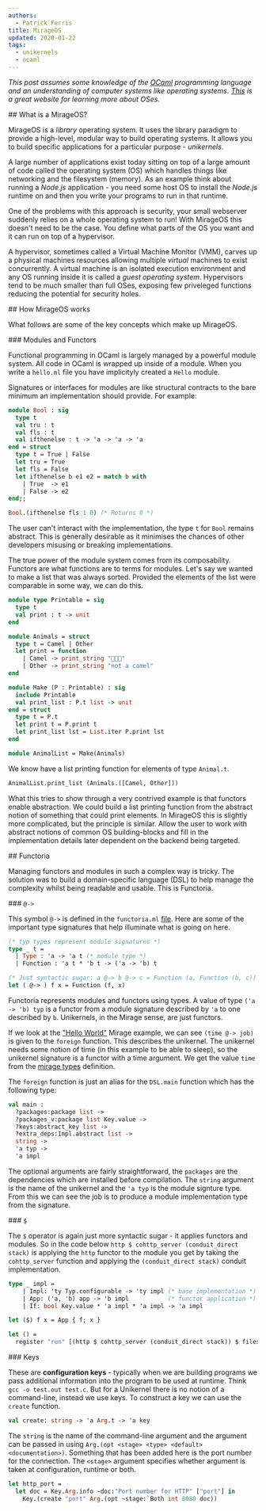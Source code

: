 ```yaml
---
authors: 
  - Patrick Ferris 
title: MirageOS
updated: 2020-01-22
tags:
  - unikernels
  - ocaml 
---
```


*This post assumes some knowledge of the [OCaml](https://ocaml.org/) programming language and an understanding of computer systems like operating systems. [This](http://pages.cs.wisc.edu/~remzi/OSTEP/) is a great website for learning more about OSes.*

## What is a MirageOS? 

MirageOS is a *library* operating system. It uses the library paradigm to provide a high-level, modular way to build operating systems. It allows you to build specific applications for a particular purpose - *unikernels*. 

A large number of applications exist today sitting on top of a large amount of code called the operating system (OS) which handles things like networking and the filesystem (memory). As an example think about running a *Node.js* application - you need some host OS to install the *Node.js* runtime on and then you write your programs to run in that runtime.

One of the problems with this approach is security, your small webserver suddenly relies on a whole operating system to run! With MirageOS this doesn't need to be the case. You define what parts of the OS you want and it can run on top of a hypervisor. 

A hypervisor, sometimes called a Virtual Machine Monitor (VMM), carves up a physical machines resources allowing multiple *virtual* machines to exist concurrently. A virtual machine is an isolated execution environment and any OS running inside it is called a *guest operating system*. Hypervisors tend to be much smaller than full OSes, exposing few priveleged functions reducing the potential for security holes. 


## How MirageOS works
 
What follows are some of the key concepts which make up MirageOS. 

### Modules and Functors

Functional programming in OCaml is largely managed by a powerful module system. All code in OCaml is wrapped up inside of a module. When you write a `hello.ml` file you have implicityly created a `Hello` module. 

Signatures or interfaces for modules are like structural contracts to the bare minimum an implementation should provide. For example: 

```ocaml
module Bool : sig
  type t 
  val tru : t 
  val fls : t
  val ifthenelse : t -> 'a -> 'a -> 'a
end = struct 
  type t = True | False 
  let tru = True
  let fls = False
  let ifthenelse b e1 e2 = match b with 
    | True  -> e1
    | False -> e2
end;;

Bool.(ifthenelse fls 1 0) (* Returns 0 *)
```
The user can't interact with the implementation, the type `t` for `Bool` remains abstract. This is generally desirable as it minimises the chances of other developers misusing or breaking implementations. 

The true power of the module system comes from its composability. Functors are what functions are to terms for modules. Let's say we wanted to make a list that was always sorted. Provided the elements of the list were comparable in some way, we can do this. 

```ocaml 
module type Printable = sig 
  type t 
  val print : t -> unit
end 

module Animals = struct 
  type t = Camel | Other 
  let print = function 
    | Camel -> print_string "🐫🐫🐫" 
    | Other -> print_string "not a camel" 
end 

module Make (P : Printable) : sig
  include Printable
  val print_list : P.t list -> unit 
end = struct 
  type t = P.t 
  let print t = P.print t 
  let print_list lst = List.iter P.print lst 
end 

module AnimalList = Make(Animals)
```

We know have a list printing function for elements of type `Animal.t`. 

```ocaml
AnimalList.print_list (Animals.([Camel, Other]))
```

What this tries to show through a very contrived example is that functors enable abstraction. We could build a list printing function from the abstract notion of something that could print elements. In MirageOS this is slightly more complicated, but the principle is similar. Allow the user to work with abstract notions of common OS building-blocks and fill in the implementation details later dependent on the backend being targeted. 

## Functoria

Managing functors and modules in such a complex way is tricky. The solution was to build a domain-specific language (DSL) to help manage the complexity whilst being readable and usable. This is Functoria.

### `@->` 

This symbol `@->` is defined in the `functoria.ml` [file](https://github.com/mirage/mirage/blob/master/functoria/lib/functoria.ml). Here are some of the important type signatures that help illuminate what is going on here. 

```ocaml
(* typ types represent module signatures *)
type _ t =
  | Type : 'a -> 'a t (* module type *)
  | Function : 'a t * 'b t -> ('a -> 'b) t

(* Just syntactic sugar: a @-> b @-> c = Function (a, Function (b, c)) *)
let ( @-> ) f x = Function (f, x)
```

Functoria represents modules and functors using types. A value of type `('a -> 'b) typ` is a functor from a module signature described by `'a` to one described by `b`. Unikernels, in the Mirage sense, are just functors. 

If we look at the ["Hello World"](https://github.com/mirage/mirage-skeleton/blob/master/tutorial/hello/config.ml) Mirage example, we can see `(time @-> job)` is given to the `foreign` function. This describes the unikernel. The unikernel needs some notion of time (in this example to be able to sleep), so the unikernel signature is a functor with a time argument. We get the value `time` from the [mirage types](https://github.com/mirage/mirage/blob/master/lib/mirage/mirage_impl_time.mli) definition. 

The `foreign` function is just an alias for the `DSL.main` function which has the following type: 

```ocaml
val main :
  ?packages:package list ->
  ?packages_v:package list Key.value ->
  ?keys:abstract_key list ->
  ?extra_deps:Impl.abstract list ->
  string ->
  'a typ ->
  'a impl
```

The optional arguments are fairly straightforward, the `packages` are the dependencies which are installed before compilation. The `string` argument is the name of the unikernel and the `'a typ` is the module signture type. From this we can see the job is to produce a module implementation type from the signature.

### `$`

The `$` operator is again just more syntactic sugar - it applies functors and modules. So in the code below `http $ cohttp_server (conduit_direct stack)` is applying the `http` functor to the module you get by taking the `cohttp_server` function and applying the `(conduit_direct stack)` conduit implementation. 

```ocaml
type _ impl =
    | Impl: 'ty Typ.configurable -> 'ty impl (* base implementation *)
    | App: ('a, 'b) app -> 'b impl           (* functor application *)
    | If: bool Key.value * 'a impl * 'a impl -> 'a impl

let ($) f x = App { f; x }

let () =
  register "run" [(http $ cohttp_server (conduit_direct stack)) $ filesfs]

```


### Keys 

These are **configuration keys** - typically when we are building programs we pass additional information into the program to be used at runtime. Think `gcc -o test.out test.c`. But for a Unikernel there is no notion of a command-line, instead we use keys. To construct a key we can use the `create` function. 

```ocaml
val create: string -> 'a Arg.t -> 'a key
```

The `string` is the name of the command-line argument and the argument can be passed in using `Arg.(opt <stage> <type> <default> <documentation>)`. Something that has been added here is the port number for the connection. The `<stage>` argument specifies whether argument is taken at configuration, runtime or both. 

```ocaml
let http_port = 
  let doc = Key.Arg.info ~doc:"Port number for HTTP" ["port"] in
    Key.(create "port" Arg.(opt ~stage:`Both int 8080 doc))
```